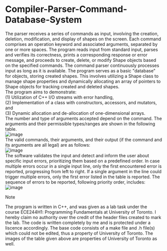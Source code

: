 # Compiler-Parser-Command-Database-System

The parser receives a series of commands as input, involving the creation, deletion, modification, and display of shapes on the screen. Each command comprises an operation keyword and associated arguments, separated by one or more spaces. The program reads input from standard input, parses and verifies its correctness, prints a corresponding response or error message, and proceeds to create, delete, or modify Shape objects based on the specified commands. The command parser continuously processes input as long as it is available. The program serves as a basic "database" for objects, storing created shapes. This involves utilizing a Shape class to manage shape properties and dynamically allocating an array of pointers to Shape objects for tracking created and deleted shapes.  
The program aims to demonstrate:    
(1) Utilization of C++ I/O streams with error handling,    
(2) Implementation of a class with constructors, accessors, and mutators, and    
(3) Dynamic allocation and de-allocation of one-dimensional arrays.  
The number and type of arguments accepted depend on the command. The arguments and their permissible types/ranges are shown in the following table.  
![image](https://github.com/vedanshmehta/Compiler-Parser-Command-Database-System/assets/155503900/132237d2-6660-427f-8d18-1910da6b6835)  
The valid commands, their arguments, and their output (if the command and its arguments are all legal) are as follows:  
![image](https://github.com/vedanshmehta/Compiler-Parser-Command-Database-System/assets/155503900/6dc36e86-5bfd-42a0-a59e-7bf5cd2c0527)  
The software validates the input and detect and inform the user about specific input errors, prioritizing them based on a predefined order. In case multiple errors occur in a single input line, only the first encountered error is reported, progressing from left to right. If a single argument in the line could trigger multiple errors, only the first error listed in the table is reported. The sequence of errors to be reported, following priority order, includes:  
![image](https://github.com/vedanshmehta/Compiler-Parser-Command-Database-System/assets/155503900/03e217c7-d555-4a34-8877-7e17aafa69d7)  

>[!NOTE]
>The program is written in C++, and was given as a lab task under the course ECE244H1: Programming Fundamentals at University of Toronto. I hereby claim no authority over the credit of the header files created to mark the lab. The code is written completely by me and is protected under a liscence accordingly. The base code consists of a make file and .h file(s) which could not be edited, thus a property of University of Toronto. The images of the table given above are properties of University of Toronto as well.
